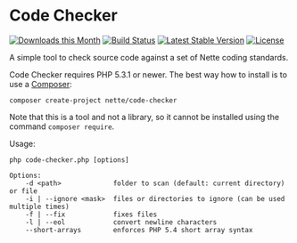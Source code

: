 Code Checker
============

[![Downloads this Month](https://img.shields.io/packagist/dm/nette/code-checker.svg)](https://packagist.org/packages/nette/code-checker)
[![Build Status](https://travis-ci.org/nette/code-checker.svg?branch=master)](https://travis-ci.org/nette/code-checker)
[![Latest Stable Version](https://poser.pugx.org/nette/code-checker/v/stable)](https://github.com/nette/code-checker/releases)
[![License](https://img.shields.io/badge/license-New%20BSD-blue.svg)](https://github.com/nette/code-checker/blob/master/license.md)

A simple tool to check source code against a set of Nette coding standards.

Code Checker requires PHP 5.3.1 or newer. The best way how to install is to use a [Composer](https://doc.nette.org/composer):

```
composer create-project nette/code-checker
```
Note that this is a tool and not a library, so it cannot be installed using the command `composer require`.

Usage:

```
php code-checker.php [options]

Options:
	-d <path>             folder to scan (default: current directory) or file
	-i | --ignore <mask>  files or directories to ignore (can be used multiple times)
	-f | --fix            fixes files
	-l | --eol            convert newline characters
	--short-arrays        enforces PHP 5.4 short array syntax
```
